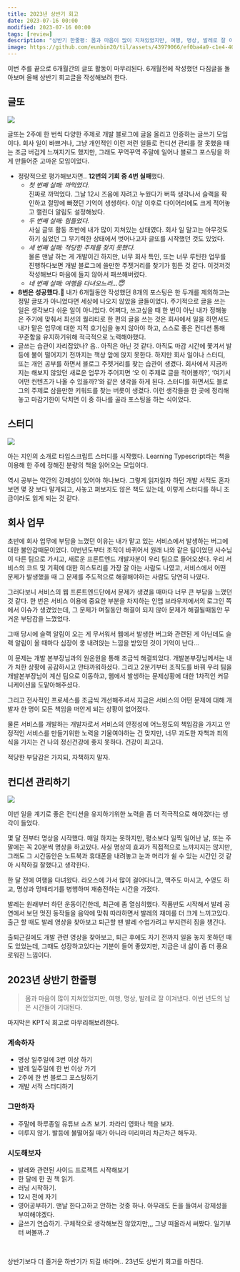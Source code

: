 ```yaml
---
title: 2023년 상반기 회고
date: 2023-07-16 00:00
modified: 2023-07-16 00:00
tags: [review]
description: "상반기 한줄평: 몸과 마음이 많이 지쳐있었지만, 여행, 명상, 발레로 잘 이겨냈다. 이번 년도의 남은 시간들이 기대된다."
image: https://github.com/eunbin20/til/assets/43979066/ef0ba4a9-c1e4-40af-b391-05d22ec3b169
---
```


이번 주를 끝으로 6개월간의 글또 활동이 마무리된다. 6개월전에 작성했던 다짐글을 돌아보며 올해 상반기 회고글을 작성해보려 한다.

## 글또

![](https://github.com/eunbin20/eunbin20.github.io/assets/43979066/839b2aea-c8c4-4c53-9740-ff26a2061a05)

글또는 2주에 한 번씩 다양한 주제로 개발 블로그에 글을 올리고 인증하는 글쓰기 모임이다. 회사 일이 바쁘거나, 그냥 개인적인 이런 저런 일들로 컨디션 관리를 잘 못했을 때는 조금 버겁게 느껴지기도 했지만, 그래도 꾸역꾸역 주말에 일어나 블로그 포스팅을 하게 만들어준 고마운 모임이었다.

- 정량적으로 평가해보자면.. **12번의 기회 중 4번 실패**했다.
  - _첫 번째 실패: 까먹었다._ <br/>
    진짜로 까먹었다. 그날 12시 즈음에 자려고 누웠다가 버뜩 생각나서 슬랙을 확인하고 절망에 빠졌던 기억이 생생하다. 이날 이후로 다이어리에도 크게 적어놓고 캘린더 알림도 설정해놨다.
  - _두 번째 실패: 힘들었다._ <br/>
    사실 글또 활동 초반에 내가 많이 지쳐있는 상태였다. 회사 일 말고는 아무것도 하기 싫었던 그 무기력한 상태에서 벗어나고자 글또를 시작했던 것도 있었다.
  - _세 번째 실패: 적당한 주제를 찾지 못했다._ <br/>
    물론 맨날 하는 게 개발이긴 하지만, 너무 회사 특인, 또는 너무 루틴한 업무를 진행하다보면 개발 블로그에 쓸만한 주젯거리를 찾기가 힘든 것 같다. 이것저것 작성해보다 마음에 들지 않아서 패쓰해버렸다.
  - _네 번째 실패: 여행을 다녀오느라…😇_ <br/>
- **8번은 성공했다.🎉**
  내가 6개월동안 작성했던 8개의 포스팅은 한 두개를 제외하고는 정말 글또가 아니었다면 세상에 나오지 않았을 글들이었다. 주기적으로 글을 쓰는 일은 생각보다 쉬운 일이 아니었다. 어쩌다, 쓰고싶을 때 한 번이 아닌 내가 정해놓은 주기에 맞춰서 최선의 퀄리티로 한 편의 글을 쓰는 것은 회사에서 일을 하면서도 내가 맡은 업무에 대한 지적 호기심을 놓지 않아야 하고, 스스로 좋은 컨디션 통해 꾸준함을 유지하기위해 적극적으로 노력해야했다.
- 글쓰는 습관이 자리잡았나?
  음.. 아직은 아닌 것 같다. 아직도 마감 시간에 쫓겨서 발등에 불이 떨어지기 전까지는 책상 앞에 앉지 못한다. 하지만 회사 일이나 스터디, 또는 개인 공부를 하면서 블로그 주젯거리를 찾는 습관이 생겼다.
  회사에서 지금까지는 해보지 않았던 새로운 업무가 주어지면 ‘오 이 주제로 글을 적어볼까?’, ‘여기서 어떤 컨텐츠가 나올 수 있을까?’와 같은 생각을 하게 된다. 스터디를 하면서도 블로그의 주제로 삼을만한 키워드를 찾는 버릇이 생겼다.
  이런 생각들을 한 곳에 정리해놓고 마감기한이 닥치면 이 중 하나를 골라 포스팅을 하는 식이었다.

## 스터디

![](https://github.com/eunbin20/eunbin20.github.io/assets/43979066/9d00d925-3804-4d0f-862c-3da273ec3d7f)

아는 지인의 소개로 타입스크립트 스터디를 시작했다. Learning Typescript라는 책을 이용해 한 주에 정해진 분량의 책을 읽어오는 모임이다.

역시 공부는 약간의 강제성이 있어야 하나보다. 그렇게 읽자읽자 하던 개발 서적도 혼자 보면 몇 장 보다 말게되고, 사놓고 펴보지도 않은 책도 있는데, 이렇게 스터디를 하니 조금이라도 읽게 되는 것 같다.

## 회사 업무

초반에 회사 업무에 부담을 느꼈던 이유는 내가 맡고 있는 서비스에서 발생하는 버그에 대한 불안감때문이었다. 이번년도부터 조직이 바뀌어서 원래 나와 같은 팀이었던 사수님이 다른 팀으로 가시고, 새로운 프론트엔드 개발자분이 우리 팀으로 들어오셨다. 우리 서비스의 코드 및 기획에 대한 히스토리를 가장 잘 아는 사람도 나였고, 서비스에서 어떤 문제가 발생했을 때 그 문제를 주도적으로 해결해야하는 사람도 당연히 나였다.

그러다보니 서비스의 웹 프론트엔드단에서 문제가 생겼을 때마다 너무 큰 부담을 느꼈던 것 같다. 한 번은 서비스 이용에 중요한 부분을 차지하는 인앱 브라우저에서의 로그인 쪽에서 이슈가 생겼었는데, 그 문제가 며칠동안 해결이 되지 않아 문제가 해결될때동안 무거운 부담감을 느꼈었다.

그때 당시에 슬랙 알림이 오는 게 무서워서 웹에서 발생한 버그와 관련된 게 아닌데도 슬랙 알림이 올 때마다 심장이 쿵 내려앉는 느낌을 받았던 것이 기억이 난다...

이 문제는 개발 본부장님과의 원온원을 통해 조금씩 해결되었다. 개발본부장님께서는 내가 처한 상황에 공감하시고 안타까워하셨다. 그리고 2분기부터 조직도를 바꿔 우리 팀을 개발본부장님이 계신 팀으로 이동하고, 웹에서 발생하는 문제상황에 대한 1차적인 커뮤니케이션을 도맡아해주셨다.

그리고 전사적인 프로세스를 조금씩 개선해주셔서 지금은 서비스의 어떤 문제에 대해 개발자 한 명이 모든 책임을 떠안게 되는 상황이 없어졌다.

물론 서비스를 개발하는 개발자로서 서비스의 안정성에 어느정도의 책임감을 가지고 안정적인 서비스를 만들기위한 노력을 기울여야하는 건 맞지만, 너무 과도한 자책과 죄의식을 가지는 건 나의 정신건강에 좋지 못하다. 건강이 최고다.

적당한 부담감은 가지되, 자책하지 말자.

## 컨디션 관리하기

![](https://github.com/eunbin20/eunbin20.github.io/assets/43979066/9d00d925-3804-4d0f-862c-3da273ec3d7f)

이번 일을 계기로 좋은 컨디션을 유지하기위한 노력을 좀 더 적극적으로 해야겠다는 생각이 들었다.

몇 달 전부터 명상을 시작했다. 매일 하지는 못하지만, 평소보다 일찍 일어난 날, 또는 주말에는 꼭 20분씩 명상을 하고있다. 사실 명상의 효과가 직접적으로 느꺄지지는 않지만, 그래도 그 시간동안은 노트북과 휴대폰을 내려놓고 눈과 머리가 쉴 수 있는 시간인 것 같아 시작하길 잘했다고 생각한다.

한 달 전에 여행을 다녀왔다. 라오스에 가서 많이 걸어다니고, 맥주도 마시고, 수영도 하고, 명상과 멍때리기를 병행하며 재충전하는 시간을 가졌다.

발레는 원래부터 하던 운동이긴한데, 최근에 좀 열심히했다. 작품반도 시작해서 발레 공연에서 보던 멋진 동작들을 음악에 맞춰 따라하면서 발레의 재미를 더 크게 느끼고있다. 출근 할 때도 발레 영상을 찾아보고 퇴근할 땐 발레 수업가려고 부지런히 짐을 챙긴다.

출퇴근길에도 개발 관련 영상을 찾아보고, 퇴근 후에도 자기 전까지 일을 놓지 못하던 때도 있었는데, 그때도 성장하고있다는 기분이 들어 좋았지만, 지금은 내 삶이 좀 더 풍요로워진 느낌이다.

## 2023년 상반기 한줄평

> 몸과 마음이 많이 지쳐있었지만, 여행, 명상, 발레로 잘 이겨냈다. 이번 년도의 남은 시간들이 기대된다.

마지막은 KPT식 회고로 마무리해보려한다.

### 계속하자

- 명상 일주일에 3번 이상 하기
- 발레 일주일에 한 번 이상 가기
- 2주에 한 번 블로그 포스팅하기
- 개발 서적 스터디하기

### 그만하자

- 주말에 하루종일 유튜브 쇼츠 보기. 차라리 영화나 책을 보자.
- 미루지 않기. 발등에 불떨어질 때가 아니라 미리미리 차근차근 해두자.

### 시도해보자

- 발레와 관련된 사이드 프로젝트 시작해보기
- 한 달에 한 권 책 읽기.
- 러닝 시작하기.
- 12시 전에 자기
- 영어공부하기. 맨날 한다고하고 안하는 것중 하나. 아무래도 돈을 들여서 강제성을 부여해야겠다.
- 글쓰기 연습하기. 구체적으로 생각해보진 않았지만,,, 그냥 떠올라서 써봤다. 일기부터 써볼까..?

<br/>

상반기보다 더 즐거운 하반기가 되길 바라며.. 23년도 상반기 회고를 마친다.
